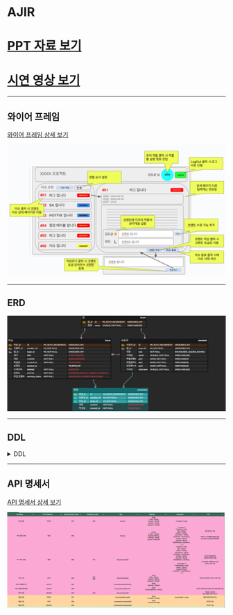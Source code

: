 # AJIR

# [PPT 자료 보기](https://github.com/AJIR-ARIJ/ARIJ/blob/dev0.0.0/src/main/resources/PPT.pdf)

# [시연 영상 보기](https://www.youtube.com/watch?v=byN59cJxvIg)

---
## 와이어 프레임

[와이어 프레임 상세 보기](https://docs.google.com/spreadsheets/d/1UaHRtKKUmxIfd28su0GRdlhPRpmZt7UbsHaCK5YWFFU/edit?gid=0#gid=0)

![](https://github.com/AJIR-ARIJ/ARIJ/blob/dev0.0.0/src/main/resources/img/%EC%99%80%EC%9D%B4%EC%96%B4%20%ED%94%84%EB%A0%88%EC%9E%84.png)


---
## ERD

![](https://github.com/AJIR-ARIJ/ARIJ/blob/dev0.0.0/src/main/resources/img/ERD.png)

---

## DDL

<details>
<summary> DDL </summary>
<div markdown="1">

```
CREATE TYPE pr AS ENUM ('EMERGENCY', 'URGENT', 'NORMAL');
CREATE TYPE ro AS ENUM ('USER', 'LEADER', 'ADMIN');
CREATE TYPE ws AS ENUM ('TODO', 'INPROGRESS', 'DONE');

CREATE TABLE issue (
 id BIGSERIAL PRIMARY KEY NOT NULL,
 member_id BIGINT NOT NULL,
 team_id BIGINT NOT NULL,
 title VARCHAR(200) NOT NULL,
 content VARCHAR(1000) NOT NULL,
 created_at TIMESTAMP NOT NULL,
 deleted_at TIMESTAMP,
 deleted BOOLEAN NOT NULL,
 priority pr NOT NULL,
 working_status ws NOT NULL
);

CREATE TABLE member (
 id BIGSERIAL PRIMARY KEY NOT NULL,
 team_id BIGINT NOT NULL,
 role ro NOT NULL,
 email VARCHAR(100) NOT NULL UNIQUE,
 pw1 VARCHAR(64) NOT NULL,
 pw2 VARCHAR(64) NOT NULL,
 pw3 VARCHAR(64) NOT NULL,
 nickname VARCHAR(20) NOT NULL UNIQUE
);

CREATE TABLE team (
 id BIGSERIAL PRIMARY KEY NOT NULL,
 name VARCHAR(16) NOT NULL UNIQUE
);

CREATE TABLE comment (
 id BIGSERIAL PRIMARY KEY NOT NULL,
 issue_id BIGINT NOT NULL,
 member_id BIGINT NOT NULL,
 content VARCHAR(1000) NOT NULL,
 created_at TIMESTAMP NOT NULL
);

ALTER TABLE comment ADD CONSTRAINT FK_issue_TO_comment_1 FOREIGN KEY (
 issue_id
)
REFERENCES issue (
 id
)
ON DELETE CASCADE;

ALTER TABLE comment ADD CONSTRAINT FK_member_TO_comment_1 FOREIGN KEY (
 member_id
)
REFERENCES member (
 id
);

ALTER TABLE issue ADD CONSTRAINT FK_member_TO_issue_1 FOREIGN KEY (
 member_id
)
REFERENCES member (
 id
);

ALTER TABLE issue ADD CONSTRAINT FK_team_TO_issue_1 FOREIGN KEY (
 team_id
)
REFERENCES team (
 id
);

ALTER TABLE member ADD CONSTRAINT FK_team_TO_member_1 FOREIGN KEY (
 team_id
)
REFERENCES team (
 id
);
```

</div>
</details>

---
## API 명세서

[API 명세서 상세 보기](https://docs.google.com/spreadsheets/d/1UaHRtKKUmxIfd28su0GRdlhPRpmZt7UbsHaCK5YWFFU/edit?usp=sharing )

![](https://github.com/AJIR-ARIJ/ARIJ/blob/dev0.0.0/src/main/resources/img/API%20%EB%AA%85%EC%84%B8%EC%84%9C.png)

